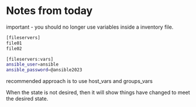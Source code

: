 # Notes from today

important - you should no longer use variables inside a inventory file.


``` bash
[fileservers]
file01
file02

[fileservers:vars]
ansible_user=ansible
ansible_password=@ansible2023
```

recommended approach is to use host_vars and groups_vars

When the state is not desired, then it will show things have changed to meet the desired state.